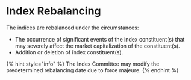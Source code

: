 # Index Rebalancing

The indices are rebalanced under the circumstances:

* The occurrence of significant events of the index constituent(s) that may severely affect the market capitalization of the constituent(s).
* Addition or deletion of index constituent(s).

{% hint style="info" %}
The Index Committee may modify the predetermined rebalancing date due to force majeure.
{% endhint %}
